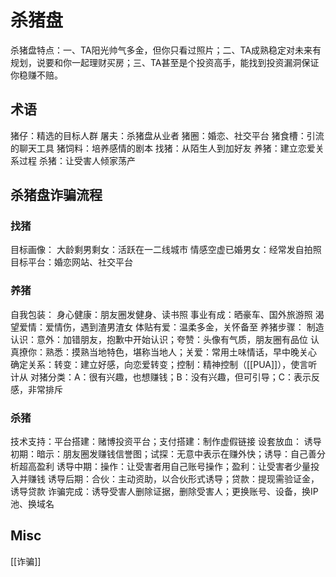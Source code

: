 # 杀猪盘

杀猪盘特点：一、TA阳光帅气多金，但你只看过照片；二、TA成熟稳定对未来有规划，说要和你一起理财买房；三、TA甚至是个投资高手，能找到投资漏洞保证你稳赚不赔。



## 术语

猪仔：精选的目标人群
屠夫：杀猪盘从业者
猪圈：婚恋、社交平台
猪食槽：引流的聊天工具
猪饲料：培养感情的剧本
找猪：从陌生人到加好友
养猪：建立恋爱关系过程
杀猪：让受害人倾家荡产

## 杀猪盘诈骗流程
### 找猪
目标画像：
大龄剩男剩女：活跃在一二线城市
情感空虚已婚男女：经常发自拍照
目标平台：婚恋网站、社交平台
### 养猪
自我包装：
身心健康：朋友圈发健身、读书照
事业有成：晒豪车、国外旅游照
渴望爱情：爱情伤，遇到渣男渣女
体贴有爱：温柔多金，关怀备至
养猪步骤：
制造认识：意外：加错朋友，抱歉中开始认识；夸赞：头像有气质，朋友圈有品位
认真撩你：熟悉：摸熟当地特色，堪称当地人；关爱：常用土味情话，早中晚关心
确定关系：转变：建立好感，向恋爱转变；控制：精神控制（[[PUA]]），使言听计从
对猪分类：A：很有兴趣，也想赚钱；B：没有兴趣，但可引导；C：表示反感，非常排斥
### 杀猪

技术支持：平台搭建：赌博投资平台；支付搭建：制作虚假链接
设套放血：
诱导初期：暗示：朋友圈发赚钱信誉图；试探：无意中表示在赚外快；诱导：自己善分析超高盈利
诱导中期：操作：让受害者用自己账号操作；盈利：让受害者少量投入并赚钱
诱导后期：合伙：主动资助，以合伙形式诱导；贷款：提现需验证金，诱导贷款
诈骗完成：诱导受害人删除证据，删除受害人；更换账号、设备，换IP池、换域名


## Misc

[[诈骗]]

